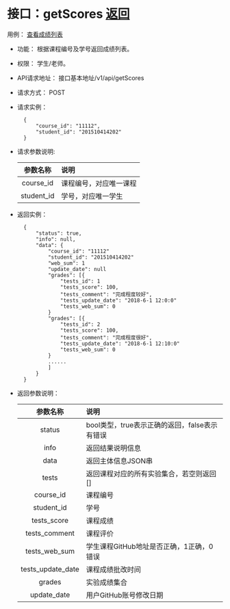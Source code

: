 # 接口：getScores  [返回](../../README.md)
用例： [查看成绩列表](../用例/查看成绩列表.md)

- 功能：
   根据课程编号及学号返回成绩列表。
    
- 权限：
    学生/老师。    
    
- API请求地址： 
    接口基本地址/v1/api/getScores

- 请求方式：
    POST

- 请求实例：

        {
            "course_id": "11112",
            "student_id": "201510414202"
        }
        
- 请求参数说明:        

  |参数名称|说明|
  |:---------:|:--------------------------------------------------------|      
  |course_id|课程编号，对应唯一课程|
  |student_id|学号，对应唯一学生|
  
  
- 返回实例：

        { 
            "status": true,
            "info": null,
            "data": {
                "course_id": "11112"
                "student_id": "201510414202"
                "web_sum": 1
                "update_date": null
                "grades": [{
                    "tests_id": 1
                    "tests_score": 100,
                    "tests_comment": "完成程度较好",
                    "tests_update_date": "2018-6-1 12:0:0"
                    "tests_web_sum": 0
                }
                "grades": [{
                    "tests_id": 2
                    "tests_score": 100,
                    "tests_comment": "完成程度很好",
                    "tests_update_date": "2018-6-1 12:10:0"
                    "tests_web_sum": 0
                }
                ......
                ]
            }    
        }

- 返回参数说明：    
 
  |参数名称|说明|
  |:---------:|:--------------------------------------------------------|      
  |status|bool类型，true表示正确的返回，false表示有错误|
  |info|返回结果说明信息|
  |data|返回主体信息JSON串|
  |tests|返回课程对应的所有实验集合，若空则返回[]|
  |course_id|课程编号|
  |student_id|学号|
  |tests_score|课程成绩|
  |tests_comment|课程评价|
  |tests_web_sum|学生课程GitHub地址是否正确，1正确，0错误|
  |tests_update_date|课程成绩批改时间|
  |grades|实验成绩集合|
  |update_date|用户GitHub账号修改日期|

